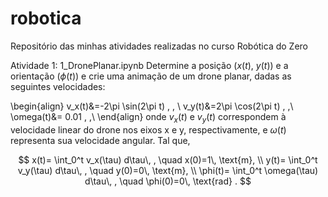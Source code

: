 # robotica
Repositório das minhas atividades realizadas no curso Robótica do Zero

Atividade 1: 1_DronePlanar.ipynb
  Determine a posição ($x(t)$, $y(t)$) e a orientação ($\phi(t)$) e crie uma animação de um drone planar, dadas as seguintes velocidades:

  \begin{align}
  v_x(t)&=-2\pi \sin(2\pi t) \, , \\
  v_y(t)&=2\pi \cos(2\pi t) \, ,\\
  \omega(t)&= 0.01 \, ,\\
  \end{align}
  onde $v_x(t)$ e $v_y(t)$ correspondem à velocidade linear do drone nos eixos x e y, respectivamente, e $\omega(t)$ representa sua velocidade angular. Tal que,

  $$
  x(t)= \int_0^t v_x(\tau) d\tau\, , \quad x(0)=1\, \text{m}, \\
  y(t)= \int_0^t v_y(\tau) d\tau\, , \quad y(0)=0\, \text{m}, \\
  \phi(t)= \int_0^t \omega(\tau) d\tau\, , \quad \phi(0)=0\, \text{rad} .
  $$
